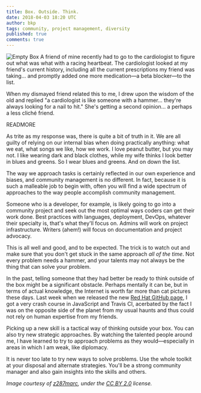 ```yaml
---
title: Box. Outside. Think.
date: 2018-04-03 18:20 UTC
author: bkp
tags: community, project management, diversity
published: true
comments: true
---
```


![Empty Box](blog/box.jpg) A friend of mine recently had to go to the cardiologist to figure out what was what with a racing heartbeat. The cardiologist looked at my friend's current history, including all the current prescriptions my friend was taking... and promptly added one more medication&mdash;a beta blocker&mdash;to the list.

When my dismayed friend related this to me, I drew upon the wisdom of the old and replied "a cardiologist is like someone with a hammer... they're always looking for a nail to hit." She's getting a second opinion... a perhaps a less clich&eacute; friend.

READMORE

As trite as my response was, there is quite a bit of truth in it. We are all guilty of relying on our internal bias when doing practically anything: what we eat, what songs we like, how we work. I love peanut butter, but you may not. I like wearing dark and black clothes, while my wife thinks I look better in blues and greens. So I wear blues and greens. And on down the list.

The way we approach tasks is certainly reflected in our own experience and biases, and community management is no different. In fact, because it is such a malleable job to begin with, often you will find a wide spectrum of approaches to the way people accomplish community management.

Someone who is a developer, for example, is likely going to go into a community project and seek out the most optimal ways coders can get their work done. Best practices with languages, deployment, DevOps, whatever their specialty is, that's what they'll focus on. Admins will work on project infrastructure. Writers (ahem!) will focus on documentation and project advocacy.

This is all well and good, and to be expected. The trick is to watch out and make sure that you don't get stuck in the same approach *all of the time*. Not every problem needs a hammer, and your talents may not always be the thing that can solve your problem.

In the past, telling someone that they had better be ready to think outside of the box might be a significant obstacle. Perhaps mentally it can be, but in terms of actual knowledge, the Internet is worth far more than cat pictures these days. Last week when we released the new [Red Hat GitHub page](https://redhatofficial.github.io/), I got a very crash course in JavaScript and Travis CI, acerbated by the fact I was on the opposite side of the planet from my usual haunts and thus could not rely on human expertise from my friends.

Picking up a new skill is a tactical way of thinking outside your box. You can also try new strategic approaches. By watching the talented people around me, I have learned to try to approach problems as they would&mdash;especially in areas in which I am weak, like diplomacy.

It is never too late to try new ways to solve problems. Use the whole toolkit at your disposal and alternate strategies. You'll be a strong community manager and also gain insights into the skills and others.

*Image courtesy of [z287marc](https://www.flickr.com/photos/z287marc/), under the [CC BY 2.0](https://creativecommons.org/licenses/by/2.0/) license.*
